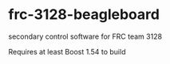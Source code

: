 frc-3128-beagleboard
====================

secondary control software for FRC team 3128

Requires at least Boost 1.54 to build